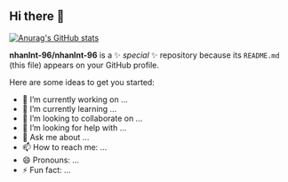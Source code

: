 ## Hi there 👋

[![Anurag's GitHub stats](https://github-readme-stats.vercel.app/api?username=nhanlnt-96&show_icons=true&theme=dark)](https://github.com/anuraghazra/github-readme-stats)

**nhanlnt-96/nhanlnt-96** is a ✨ _special_ ✨ repository because its `README.md` (this file) appears on your GitHub profile.

Here are some ideas to get you started:

- 🔭 I’m currently working on ...
- 🌱 I’m currently learning ...
- 👯 I’m looking to collaborate on ...
- 🤔 I’m looking for help with ...
- 💬 Ask me about ...
- 📫 How to reach me: ...
- 😄 Pronouns: ...
- ⚡ Fun fact: ...
